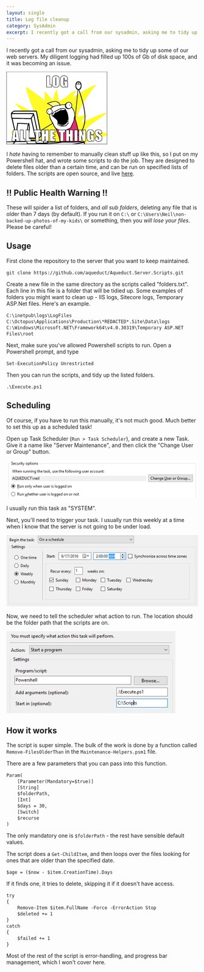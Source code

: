 ```yaml
---
layout: single
title: Log file cleanup
category: SysAdmin
excerpt: I recently got a call from our sysadmin, asking me to tidy up some of our web servers. My diligent logging had filled up 100s of Gb of disk space, and it was becoming an issue. 
---
```


I recently got a call from our sysadmin, asking me to tidy up some of our web servers. My diligent logging had filled up 100s of Gb of disk space, and it was becoming an issue. 


![Log all the things](/images/posts/logging/log-all-the-things.png "Maybe I've gone overboard here?")

I _hate_ having to remember to manually clean stuff up like this, so I put on my Powershell hat, and wrote some scripts to do the job. 
They are designed to delete files older than a certain time, and can be run on specified lists of folders. The scripts are open source, and live [here](https://github.com/aqueduct/Aqueduct.Server.Scripts).

!! Public Health Warning !!
---------------------------
These will spider a list of folders, and _all sub folders_, deleting any file that is older than 7 days (by default). 
If you run it on `C:\` or `C:\Users\Neil\non-backed-up-photos-of-my-kids\` or something, then you *will lose your files*. Please be careful!

Usage
-----
First clone the repository to the server that you want to keep maintained.
    
    git clone https://github.com/aqueduct/Aqueduct.Server.Scripts.git

Create a new file in the same directory as the scripts called "folders.txt". Each line in this file is a folder that will be tidied up. Some examples of folders you might want to clean up - IIS logs, Sitecore logs, Temporary ASP.Net files. Here's an example.

    C:\inetpub\logs\LogFiles
    C:\Octopus\Applications\Production\*REDACTED*.Site\Data\logs
    C:\Windows\Microsoft.NET\Framework64\v4.0.30319\Temporary ASP.NET Files\root

Next, make sure you've allowed Powershell scripts to run. Open a Powershell prompt, and type

    Set-ExecutionPolicy Unrestricted

Then you can run the scripts, and tidy up the listed folders. 
	
	.\Execute.ps1

Scheduling
----------
Of course, if you have to run this manually, it's not much good. Much better to set this up as a scheduled task!

Open up Task Scheduler (`Run > Task Scheduler`), and create a new Task.
Give it a name like "Server Maintenance", and then click the "Change User or Group" button.

![New Task](/images/posts/logging/new-task.png "Change User or Group")

I usually run this task as "SYSTEM".

Next, you'll need to trigger your task. I usually run this weekly at a time when I know that the server is not going to be under load. 

![New Task Trigger](/images/posts/logging/new-task-schedule.png "Weekly, Sunday, 2AM")

Now, we need to tell the scheduler what action to run. The location should be the folder path that the scripts are on.

![New Task Action](/images/posts/logging/new-task-action.png "Powershell .\Execute.ps1")

How it works
------------
The script is super simple. The bulk of the work is done by a function called `Remove-FilesOlderThan` in the `Maintenance-Helpers.psm1` file.

There are a few parameters that you can pass into this function.
    
    Param(
        [Parameter(Mandatory=$true)]
        [String] 
        $folderPath,        
        [Int] 
        $days = 30,        
        [Switch] 
        $recurse
    )

The only mandatory one is `$folderPath` - the rest have sensible default values.

The script does a `Get-ChildItem`, and then loops over the files looking for ones that are older than the specified date. 

    $age = ($now - $item.CreationTime).Days

If it finds one, it tries to delete, skipping it if it doesn't have access. 

    try
    {
        Remove-Item $item.FullName -Force -ErrorAction Stop
        $deleted += 1
    }
    catch 
    {
    	$failed += 1
    }

Most of the rest of the script is error-handling, and progress bar management, which I won't cover here. 
